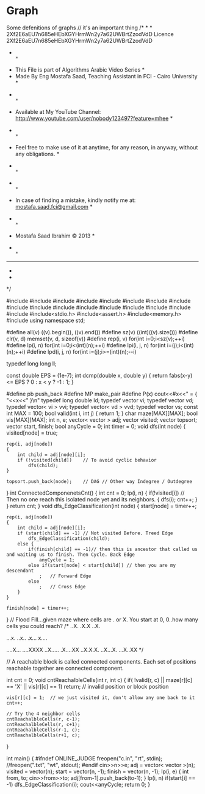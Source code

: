 # Graph
Some defenitions of graphs
// it's an important thing
/*
 *
 *
 2Xf2E6aEU7n685eHEbXGYHrmWn2y7a62UWBrtZzodVdD Licence 2Xf2E6aEU7n685eHEbXGYHrmWn2y7a62UWBrtZzodVdD
 * 																								*
 * This File is part of Algorithms Arabic Video Series											*
 *	Made By Eng Mostafa Saad, Teaching Assistant in FCI - Cairo University						*
 * 																								*
 *	Available at My YouTube Channel: http://www.youtube.com/user/nobody123497?feature=mhee		*
 * 																								*
 * Feel free to make use of it at anytime, for any reason, in anyway, without any obligations.	*
 * 																								*
 * 																								*
 * In case of finding a mistake, kindly notify me at: mostafa.saad.fci@gmail.com				*
 * 																								*
 * Mostafa Saad Ibrahim © 2013																	*
 * 																								*
 ************************************************************************************************
 *
 *
 */




#include<set>
#include<map>
#include<list>
#include<iomanip>
#include<cmath>
#include<string>
#include<vector>
#include<queue>
#include<stack>
#include<complex>
#include<sstream>
#include<iostream>
#include<fstream>
#include<algorithm>
#include<numeric>
#include<utility>
#include<functional>
#include<stdio.h>
#include<assert.h>
#include<memory.h>
#include<bitset>
using namespace std;

#define all(v)				((v).begin()), ((v).end())
#define sz(v)				((int)((v).size()))
#define clr(v, d)			memset(v, d, sizeof(v))
#define rep(i, v)		for(int i=0;i<sz(v);++i)
#define lp(i, n)		for(int i=0;i<(int)(n);++i)
#define lpi(i, j, n)	for(int i=(j);i<(int)(n);++i)
#define lpd(i, j, n)	for(int i=(j);i>=(int)(n);--i)

typedef long long         ll;

const double EPS = (1e-7);
int dcmp(double x, double y) {	return fabs(x-y) <= EPS ? 0 : x < y ? -1 : 1;	}

#define pb					push_back
#define MP					make_pair
#define P(x)				cout<<#x<<" = { "<<x<<" }\n"
typedef long double   	  ld;
typedef vector<int>       vi;
typedef vector<double>    vd;
typedef vector< vi >      vvi;
typedef vector< vd >      vvd;
typedef vector<string>    vs;
const int MAX = 100;
bool valid(int i, int j) { 	return 1;	}
char maze[MAX][MAX];
bool vis[MAX][MAX];
int n, e;
vector< vector<int> > adj;
vector<bool> visited;
vector<int> topsort;
vector<int> start, finish;
bool anyCycle = 0;
int timer = 0;
void dfs(int node)
{
	visited[node] = true;

	rep(i, adj[node])
	{
		int child = adj[node][i];
		if (!visited[child])	// To avoid cyclic behavior
			dfs(child);
	}

	topsort.push_back(node);	// DAG // Other way Indegree / Outdegree
}
int ConnectedComponenetsCnt()
{
	int cnt = 0;
	lp(i, n)
	{
		if(!visited[i])	// Then no one reach this isolated node yet and its neighbors.
		{
			dfs(i);
			cnt++;
		}
	}
	return cnt;
}
void dfs_EdgeClassification(int node)
{
	start[node] = timer++;

	rep(i, adj[node])
	{
		int child = adj[node][i];
		if (start[child] == -1)	// Not visited Before. Treed Edge
			dfs_EdgeClassification(child);
		else {
			if(finish[child] == -1)// then this is ancestor that called us and waiting us to finish. Then Cycle. Back Edge
				anyCycle = 1;
			else if(start[node] < start[child])	// then you are my descendant
				;	// Forward Edge
			else
				;	// Cross Edge
		}
	}

	finish[node] = timer++;
}
// Flood Fill...given maze where cells are . or X. You start at 0, 0..how many cells you could reach?
/*
..X.
.X.X
..X.

...x.
..x..
.x...
x....


....X...
....XXXX
..X.....
.X....XX
..X.X.X.
..X...X.
...X..XX
*/

// A reachable block is called connected components. Each set of positions reachable together are connected component.


int cnt = 0;
void cntReachalbleCells(int r, int c)
{
    if( !valid(r, c) || maze[r][c] == 'X' || vis[r][c] == 1)
		return;		// invalid position or block position


	vis[r][c] = 1;	// we just visited it, don't allow any one back to it
	cnt++;

	// Try the 4 neighbor cells
	cntReachalbleCells(r, c-1);
    cntReachalbleCells(r, c+1);
    cntReachalbleCells(r-1, c);
    cntReachalbleCells(r+1, c);
}

int main()
{
#ifndef ONLINE_JUDGE
	freopen("c.in", "rt", stdin);
	//freopen(".txt", "wt", stdout);
#endif
	cin>>n>>e;
	adj = vector< vector<int> >(n);
	visited = vector<bool>(n);
	start = vector<int>(n, -1);
	finish = vector<int>(n, -1);
	lp(i, e) {
		int from, to;
		cin>>from>>to;
		adj[from-1].push_back(to-1);
 	}
	lp(i, n) if(start[i] == -1)
		dfs_EdgeClassification(i);
	cout<<anyCycle;
	return 0;
}

